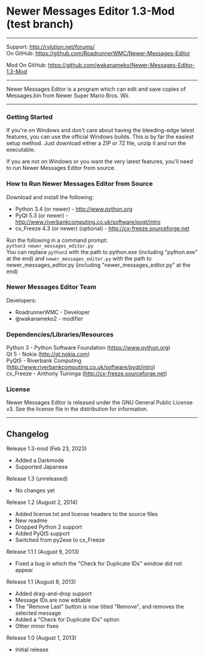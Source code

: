 # Newer Messages Editor 1.3-Mod (test branch)

----------------------------------------------------------------

Support:       http://rvlution.net/forums/  
On GitHub:     https://github.com/RoadrunnerWMC/Newer-Messages-Editor  

Mod On GitHub: https://github.com/wakanameko/Newer-Messages-Editor-1.3-Mod

----------------------------------------------------------------

Newer Messages Editor is a program which can edit and save copies of Messages.bin from Newer Super Mario Bros. Wii.  

----------------------------------------------------------------

### Getting Started

If you're on Windows and don't care about having the bleeding-edge latest features, you can use the official Windows builds. This is by far the easiest setup method. Just download either a ZIP or 7Z file, unzip it and run the executable.

If you are not on Windows or you want the very latest features, you'll need to run Newer Messages Editor from source.


### How to Run Newer Messages Editor from Source

Download and install the following:
 * Python 3.4 (or newer) - http://www.python.org
 * PyQt 5.3 (or newer) - http://www.riverbankcomputing.co.uk/software/pyqt/intro
 * cx_Freeze 4.3 (or newer) (optional) - http://cx-freeze.sourceforge.net

Run the following in a command prompt:  
`python3 newer_messages_editor.py`  
You can replace `python3` with the path to python.exe (including "python.exe" at the end) and `newer_messages_editor.py` with the path to newer_messages_editor.py (including "newer_messages_editor.py" at the end)


### Newer Messages Editor Team

Developers:
 * RoadrunnerWMC - Developer
 * @wakanameko2  - modifier

### Dependencies/Libraries/Resources

Python 3 - Python Software Foundation (https://www.python.org)  
Qt 5 - Nokia (http://qt.nokia.com)  
PyQt5 - Riverbank Computing (http://www.riverbankcomputing.co.uk/software/pyqt/intro)  
cx_Freeze - Anthony Tuininga (http://cx-freeze.sourceforge.net)


### License

Newer Messages Editor is released under the GNU General Public License v3.
See the license file in the distribution for information.

----------------------------------------------------------------

## Changelog

Release 1.3-mod (Feb 23, 2023)
 * Added a Darkmode
 * Supported Japanese

Release 1.3 (unreleased)
 * No changes yet

Release 1.2 (August 2, 2014)
 * Added license.txt and license headers to the source files
 * New readme
 * Dropped Python 2 support
 * Added PyQt5 support
 * Switched from py2exe to cx_Freeze

Release 1.1.1 (August 9, 2013)
 * Fixed a bug in which the "Check for
   Duplicate IDs" window did not appear

Release 1.1 (August 8, 2013)
 * Added drag-and-drop support
 * Message IDs are now editable
 * The "Remove Last" button is now titled "Remove",
   and removes the selected message
 * Added a "Check for Duplicate IDs" option
 * Other minor fixes

Release 1.0 (August 1, 2013)
 * Initial release
